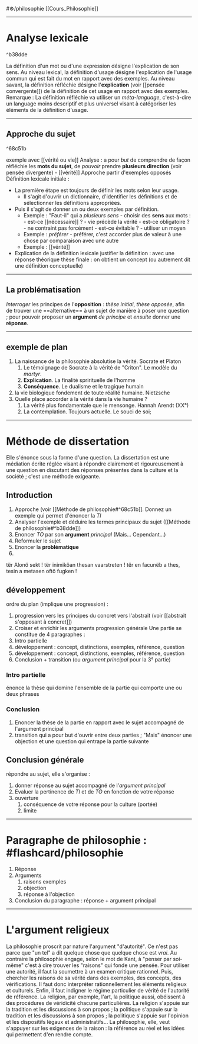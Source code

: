 #⚙️/philosophie [[Cours_Philosophie]]
___
# Analyse lexicale

^b38dde

La définition d'un mot ou d'une expression désigne l'explication de son sens. Au niveau lexical, la définition d'usage désigne l'explication de l'usage commun qui est fait du mot en rapport avec des exemples. Au niveau savant, la définition réfléchie désigne l'**explication** (voir [[pensée convergente]]) de la définition de cet usage en rapport avec des exemples. 
Remarque : La définition réfléchie va utiliser un *méta-language*, c'est-à-dire un language moins descriptif et plus universel visant à catégoriser les éléments de la définition d'usage.

---
## Approche du sujet

^68c51b

exemple avec [[vérité ou vie]]
Analyse : a pour *but* de comprendre de façon réfléchie les **mots du sujet**, de *pouvoir* prendre **plusieurs direction** (voir pensée divergente)
	- [[vérité]]
Approche partir d'exemples opposés
Définition lexicale initiale :
- La première étape est toujours de définir les mots selon leur usage.
	- Il s'agit d'ouvrir un dictionnaire, d'identifier les définitions et de sélectionner les définitions appropriées.
- Puis il s'agit de donner un ou deux exemples par définition.
	- Exemple : "Faut-il" qui a *plusieurs sens*
				- choisir des **sens** aux mots :
					- est-ce [[nécessaire]] ?
						- vie précède la vérité
					- est-ce obligatoire ?
						- ne contraint pas forcément
					- est-ce évitable ?
						- utiliser un moyen
	- Exemple : *préférer*
				- préférer, c'est accorder plus de valeur à une chose par comparaison avec une autre
	- Exemple : [[vérité]]
-  Explication de la définition lexicale
justifier la définition : avec une réponse théorique
thèse finale : on obtient un concept (ou autrement dit une définition conceptuelle)
___
## La problématisation
*Interroger* les principes de l'**opposition** : *thèse initial*, *thèse opposée*, afin de trouver une ==alternative== à un sujet de manière à poser une question ; pour pouvoir proposer un **argument** *de principe* et *ensuite* donner une **réponse**.

---
## exemple de plan
1. La naissance de la philosophie absolutise la vérité. Socrate et Platon
	1. Le témoignage de Socrate à la vérité de "Criton". Le modèle du *martyr*.
	2. **Explication**. La finalité sprirituelle de l'homme
	3. **Conséquence**. Le dualisme et le tragique humain
2. la vie biologique fondement de toute réalité humaine. Nietzsche
3. Quelle place accorder à la vérité dans la vie humaine ?
	1. La vérité plus fondamentale que le mensonge. Hannah Arendt (XX°)
	2. La contemplation. Toujours actuelle. Le souci de soi;

---
# Méthode de dissertation
Elle s'énonce sous la forme d'une question.
La dissertation est une médiation écrite réglée visant à répondre clairement et rigoureusement à une question en discutant des réponses présentes dans la culture et la société ; c'est une méthode exigeante. 
## Introduction
1. Approche (voir [[Méthode de philosophie#^68c51b]]. Donnez un exemple qui permet d'énoncer la $TI$
2. Analyser l'exemple et déduire les termes principaux du sujet ([[Méthode de philosophie#^b38dde]])
3. Enoncer $TO$ par son **argument** *principal* (Mais... Cependant...)
4. Reformuler le sujet
5. Enoncer la **problématique**
6. 
tër Alonö sekt ! tër inimiköan thesan vaarstreten ! tër en facunëb a thes, tesin a metasen oftö fugken !
## développement
ordre du plan (implique une progression) :
1. progression vers les principes
	du concret vers l'abstrait (voir [[abstrait s'opposant à concret]])
2. Croiser et enrichir les arguments 
	progression générale
Une partie se constitue de 4 paragraphes :
1. Intro partielle
2. développement : concept, distinctions, exemples, référence, question
3. développement  : concept, distinctions, exemples, référence, question
4. Conclusion + transition (ou *argument principal* pour la 3° partie)
### Intro partielle
énonce la thèse qui domine l'ensemble de la partie qui comporte une ou deux phrases
### Conclusion
1. Enoncer la thèse de la partie en rapport avec le sujet accompagné de l'argument principal
2. transition qui a pour but d'ouvrir entre deux parties ; "Mais" énoncer une objection et une question qui entrape la partie suivante
## Conclusion générale
répondre au sujet, elle s'organise :
1. donner réponse au sujet accompagné de l'*argument principal*
2. Evaluer la pertinence de $TI$ et de $TO$ en fonction de votre réponse
3. ouverture
	1. conséquence de votre réponse pour la culture (portée)
	2. limite

---
# Paragraphe de philosophie : #flashcard/philosophie 
1. Réponse
2. Arguments
	1. raisons exemples
	2. objection
	3. réponse à l'objection
3. Conclusion du paragraphe : réponse + argument principal

---
# L'argument religieux
La philosophie proscrit par nature l'argument "d'autorité". Ce n'est pas parce que "un tel" a dit quelque chose que quelque chose est *vrai*. Au contraire la philosophie engage, selon le mot de Kant, à "penser par soi-même" c'est à dire trouver les "raisons" qui fonde une pensée.
Pour utiliser une autorité, il faut la soumettre à un examen critique rationnel. Puis, chercher les raisons de sa vérité dans des exemples, des concepts, des vérifications. Il faut donc interpréter rationnellement les éléments religieux et culturels.
Enfin, il faut indigner le régime particulier de vérité de l'autorité de référence. La religion, par exemple, l'art, la politique aussi, obéissent à des procédures de véridicité chacune particulières. La religion s'appuie sur la tradition et les discussions à son propos ; la politique s'appuie sur la tradition et les discussions à son propos ; la politique s'appuie sur l'opinion et les dispositifs légaux et administratifs... La philosophie, elle, veut s'appuyer sur les exigences de la raison : la référence au réel et les idées qui permettent d'en rendre compte.